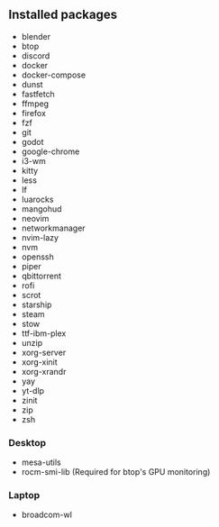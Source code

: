 ## Installed packages

- blender
- btop
- discord
- docker
- docker-compose
- dunst
- fastfetch
- ffmpeg
- firefox
- fzf
- git
- godot
- google-chrome
- i3-wm
- kitty
- less
- lf
- luarocks
- mangohud
- neovim
- networkmanager
- nvim-lazy
- nvm
- openssh
- piper
- qbittorrent
- rofi
- scrot
- starship
- steam
- stow
- ttf-ibm-plex
- unzip
- xorg-server
- xorg-xinit
- xorg-xrandr
- yay
- yt-dlp
- zinit
- zip
- zsh

### Desktop
- mesa-utils
- rocm-smi-lib (Required for btop's GPU monitoring)

### Laptop
- broadcom-wl
